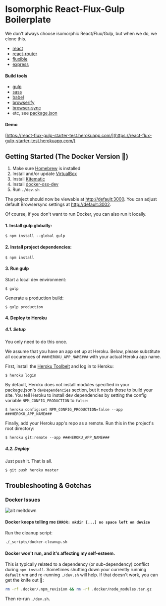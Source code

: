 # Isomorphic React-Flux-Gulp Boilerplate

We don't always choose isomorphic React/Flux/Gulp, but when we do, we clone this.

- [react](https://facebook.github.io/react/)
- [react-router](https://github.com/rackt/react-router)
- [fluxible](http://fluxible.io/)
- [express](http://expressjs.com/)

#### Build tools

- [gulp](http://gulpjs.com/)
- [sass](http://sass-lang.com/)
- [babel](https://babeljs.io/)
- [browserify](http://browserify.org/)
- [browser-sync](http://www.browsersync.io/)
- etc, see [package.json](https://raw.githubusercontent.com/MadeInHaus/react-flux-gulp-starter/master/package.json)

#### Demo

[https://react-flux-gulp-starter-test.herokuapp.com/](https://react-flux-gulp-starter-test.herokuapp.com/)

## Getting Started (The Docker Version 🐳)

1. Make sure [Homebrew](http://brew.sh/) is installed
2. Install and/or update [VirtualBox](https://www.virtualbox.org/wiki/Downloads)
3. Install [Kitematic](https://kitematic.com)
4. Install [docker-osx-dev](https://github.com/brikis98/docker-osx-dev#install)
5. Run `./dev.sh`

The project should now be viewable at [http://default:3000](http://default:3000). You can adjust default Browsersync settings at [http://default:3002](http://default:3002).

Of course, if you don't want to run Docker, you can also run it locally. 

#### 1. Install gulp globally:

```
$ npm install --global gulp
```

#### 2. Install project dependencies:

```
$ npm install
```

#### 3. Run gulp

Start a local dev environment:

```
$ gulp
```

Generate a production build:

```
$ gulp production
```

#### 4. Deploy to Heroku

##### 4.1. Setup

You only need to do this once.

We assume that you have an app set up at Heroku. Below, please substitute all occurences of `###HEROKU_APP_NAME###` with your actual Heroku app name.

First, install the [Heroku Toolbelt](https://toolbelt.heroku.com/) and log in to Heroku:

```
$ heroku login
```

By default, Heroku does not install modules specified in your package.json's `devDependencies` section, but it needs those to build your site. You tell Heroku to install dev dependencies by setting the config variable `NPM_CONFIG_PRODUCTION` to `false`:

```
$ heroku config:set NPM_CONFIG_PRODUCTION=false --app ###HEROKU_APP_NAME###
```

Finally, add your Heroku app's repo as a remote. Run this in the project's root directory:

```
$ heroku git:remote --app ###HEROKU_APP_NAME###
```

##### 4.2. Deploy

Just push it. That is all.

```
$ git push heroku master
```
## Troubleshooting & Gotchas

### Docker Issues

![alt meltdown](https://media.giphy.com/media/ReImZejkBnqYU/giphy.gif)

#### Docker keeps telling me `ERROR: mkdir [...] no space left on device`

Run the cleanup script:

```sh
./_scripts/docker-cleanup.sh
```

#### Docker won't run, and it's affecting my self-esteem.

This is typically related to a dependency (or sub-dependency) conflict during `npm install`. Sometimes shutting down your currently running `default` vm and re-running `./dev.sh` will help. If that doesn't work, you can get the knife out :knife::

```sh
rm -rf .docker/.npm_revision && rm -rf .docker/node_modules.tar.gz
```

Then re-run `./dev.sh`.

